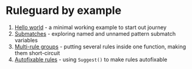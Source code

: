 # Ruleguard by example

1. [Hello world](hello-world) - a minimal working example to start out journey
1. [Submatches](submatches) - exploring named and unnamed pattern submatch variables
1. [Multi-rule groups](multi-rule-groups) - putting several rules inside one function, making them short-circuit
1. [Autofixable rules](autofixable-rules) - using `Suggest()` to make rules autofixable
